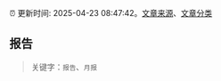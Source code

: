 :alarm_clock: 更新时间: 2025-04-23 08:47:42。[文章来源](/README.md)、[文章分类](/TAGS.md)

## 报告


> 关键字：`报告`、`月报`



